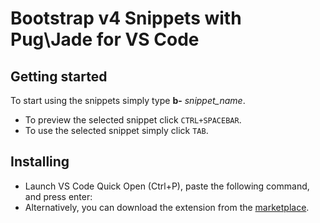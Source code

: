 # Bootstrap v4 Snippets with Pug\Jade for VS Code

## Getting started

To start using the snippets simply type **b-** *snippet_name*.

* To preview the selected snippet click `CTRL+SPACEBAR`.
* To use the selected snippet simply click `TAB`.

## Installing
* Launch VS Code Quick Open (Ctrl+P), paste the following command, and press enter:
* Alternatively, you can download the extension from the [marketplace](https://marketplace.visualstudio.com/items?itemName=pack.jade-bootstrap).
